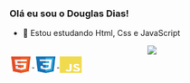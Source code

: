 ### Olá eu sou o Douglas Dias! 

- 🌱 Estou estudando Html, Css e JavaScript

<div align="center">
    <a href="https://github.com/diasDouglascs">
    <img height="180em" src="https://github-readme-stats.vercel.app/api?username=diasDouglascs&show_icons=true&theme=dark&include_all_commits=true&count_private=true"/>
</div>
    
<div style="display: inline_block">
    <img align="center" alt="Logo Html" height="30" width="40"   src="https://raw.githubusercontent.com/devicons/devicon/master/icons/html5/html5-original.svg">
    <img align="center" alt="Logo Css" height="30" width="40" src="https://raw.githubusercontent.com/devicons/devicon/master/icons/css3/css3-original.svg">
    <img align="center" alt="Logo JavaScript" height="30" width="40" src="https://raw.githubusercontent.com/devicons/devicon/master/icons/javascript/javascript-plain.svg">
</div>
